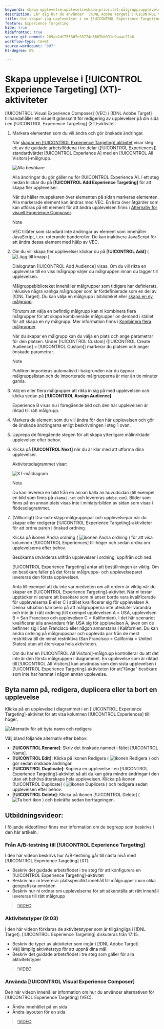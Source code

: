 ```yaml
---
keywords: skapa upplevelse;upplevelseskapa;prioritet;målgrupp;upplevelse;kompositör för visuell upplevelse
description: Lär dig hur du använder  [!DNL Adobe Target] [!UICONTROL Visual Experience Composer] (VEC) för att skapa och redigera upplevelser på din sida i en [!UICONTROL Experience Targeting] (XT)-aktivitet.
title: Hur skapar jag upplevelser i en [!UICONTROL Experience Targeting]-aktivitet?
feature: Experience Targeting
hide: true
hidefromtoc: true
source-git-commit: 269ab2df7538d7e93774e3687bb931c9aaac27b6
workflow-type: tm+mt
source-wordcount: '897'
ht-degree: 0%

---
```


# Skapa upplevelse i [!UICONTROL Experience Targeting] (XT)-aktiviteter

[!UICONTROL Visual Experience Composer] (VEC) i [!DNL Adobe Target] tillhandahåller ett visuellt gränssnitt för redigering av upplevelser på din sida i en [!UICONTROL Experience Targeting] (XT)-aktivitet.

1. Markera elementen som du vill ändra och gör önskade ändringar.

   När [skapar en [!UICONTROL Experience Targeting] aktivitet](/help/main/c-activities/t-experience-target/t-xt-create/xt-create.md) visar steg ett av de guidade arbetsflödena i tre delar ([!UICONTROL Experiences]) standardvärdet [!UICONTROL Experience A] med en [!UICONTROL All Visitors]-målgrupp.

   ![Alla besökare](/help/main/c-activities/t-experience-target/t-xt-create/assets/all-visitors-new.png)

   Alla ändringar du gör gäller nu för [!UICONTROL Experience A]. I ett steg nedan klickar du på **[!UICONTROL Add Experience Targeting]** för att skapa fler upplevelser.

   När du håller muspekaren över elementen på sidan markeras elementen. Alla markerade element kan ändras med VEC. En lista över åtgärder som kan utföras på ett element för att ändra upplevelsen finns i [Alternativ för visuell Experience Composer](/help/main/c-experiences/c-visual-experience-composer/viztarget-options.md).

   >[!NOTE]
   >
   >VEC tillåter som standard inte ändringar av element som innehåller JavaScript, t.ex. roterande banderoller. Du kan inaktivera JavaScript för att ändra dessa element med hjälp av VEC.

1. Om du vill skapa fler upplevelser klickar du på **[!UICONTROL Add]** ( ![Lägg till knapp](/help/main/assets/icons/Add.svg) ).

   Dialogrutan [!UICONTROL Add Audience] visas. Om du vill rikta en upplevelse till en viss målgrupp väljer du målgruppen innan du lägger till upplevelsen.

   Målgruppsbiblioteket innehåller målgrupper som tidigare har definierats, inklusive några vanliga målgrupper som är fördefinierade som en del av [!DNL Target]. Du kan välja en målgrupp i biblioteket eller [skapa en ny målgrupp](/help/main/c-target/c-audiences/audiences.md#concept_65BE870D290E412D8BBF557EEA67C271).

   Förutom att välja en befintlig målgrupp kan ni kombinera flera målgrupper för att skapa kombinerade målgrupper on demand i stället för att skapa en ny målgrupp. Mer information finns i [Kombinera flera målgrupper](/help/main/c-target/combining-multiple-audiences.md#concept_A7386F1EA4394BD2AB72399C225981E5).

   När du skapar en målgrupp kan du välja en plats och ange parametrar för den platsen. Under [!UICONTROL Custom] ([!UICONTROL Create Audience] > [!UICONTROL Custom]) markerar du platsen och anger önskade parametrar.

   >[!NOTE]
   >
   >Publiken importeras automatiskt i bakgrunden när du öppnar målgruppslistan och de importerade målgrupperna är mer än tio minuter gamla.

1. Välj en eller flera målgrupper att rikta in sig på med upplevelsen och klicka sedan på **[!UICONTROL Assign Audience]**.

   Experience B visas nu i föregående bild och den här upplevelsen är riktad till rätt målgrupp.

1. Markera de element som du vill ändra för den här upplevelsen och gör de önskade ändringarna enligt beskrivningen i steg 1 ovan.

1. Upprepa de föregående stegen för att skapa ytterligare målinriktade upplevelser efter behov.

1. Klicka på **[!UICONTROL Next]** när du är klar med att utforma dina upplevelser.

   Aktivitetsdiagrammet visar:

   ![XT-måldiagram](/help/main/c-activities/t-experience-target/t-xt-create/assets/xt_diagram-refresh.png)

   >[!NOTE]
   >
   >Du kan leverera en bild från en annan källa än huvudsidan (till exempel en bild som finns på `akamai.net` och levereras `adobe.com`). Bilder som finns på en annan plats visas inte i miniatyrbilden av sidan som visas i flödesdiagrammet.

1. (Villkorligt) Dra-och-släpp målgruppspar och upplevelsepar när du skapar eller redigerar [!UICONTROL Experience Targeting]-aktiviteter för att ordna paren i önskad ordning.

   Klicka på ikonen Ändra ordning ( ![ikonen Ändra ordning ](/help/main/assets/icons/Reorder.svg) ) för att visa kolumnen [!UICONTROL Experiences] till höger och sedan ordna om upplevelserna efter behov.

   Besökarna utvärderas utifrån upplevelser i ordning, uppifrån och ned.

   [!UICONTROL Experience Targeting] antar att beställningen är viktig. Om en besökare faller på det första målgrupps- och upplevelseparet levereras den första upplevelsen.

   Anta till exempel att du inte var medveten om att ordern är viktig när du skapar en [!UICONTROL Experience Targeting]-aktivitet. När ni testar upptäcker ni senare att besökare som ni anser borde vara kvalificerade för upplevelserna B eller C i stället kvalificerar sig för upplevelsen A. Denna situation kan bero på att målgrupperna inte utesluter varandra och inte är i rätt ordning (till exempel upplevelsen A = USA, upplevelsen B = San Francisco och upplevelsen C = Kalifornien). I det här scenariot kvalificerar alla användare från USA sig för upplevelsen A, även om de befinner sig i San Francisco eller någon annanstans i Kalifornien. Du kan ändra ordning på målgruppspar och upplevda par från de mest restriktiva till de minst restriktiva (San Francisco > California > United States) utan att återskapa hela aktiviteten.

   Om du har en [!UICONTROL All Visitors]-målgrupp kontrollerar du att det inte är den första målgruppen i diagrammet. En upplevelse som är riktad till [!UICONTROL All Visitors] kan användas som den sista upplevelsen i [!UICONTROL Experience Targeting]-aktiviteten för att&quot;fånga&quot; besökare som inte har hamnat i någon annan upplevelse.

## Byta namn på, redigera, duplicera eller ta bort en upplevelse

Klicka på en upplevelse i diagrammet i en [!UICONTROL Experience Targeting]-aktivitet för att visa kolumnen [!UICONTROL Experiences] till höger.

![Alternativ för att byta namn och redigera](/help/main/c-activities/t-experience-target/t-xt-create/assets/experience_edit-refresh.png)

Välj bland följande alternativ efter behov:

* **[!UICONTROL Rename]**: Skriv det önskade namnet i fältet [!UICONTROL Name].
* **[!UICONTROL Edit]**: Klicka på ikonen Redigera ( ![ikonen Redigera](/help/main/assets/icons/Edit.svg) ) och gör sedan önskade ändringar.
* **[!UICONTROL Duplicate]**: Kopiera en upplevelse i en [!UICONTROL Experience Targeting]-aktivitet så att du kan göra mindre ändringar i den utan att behöva återskapa hela upplevelsen. Klicka på ikonen [!UICONTROL Duplicate] ( ![ikonen Duplicera ](/help/main/assets/icons/Duplicate.svg) ) och redigera sedan upplevelsen efter behov.
* **[!UICONTROL Delete]**: Klicka på ikonen [!UICONTROL Delete] (![Ta bort ikon](/help/main/assets/icons/Delete.svg) ) och bekräfta sedan borttagningen.

## Utbildningsvideor:

I följande videofilmer finns mer information om de begrepp som beskrivs i den här artikeln.

### Från A/B-testning till [!UICONTROL Experience Targeting]

I den här videon beskrivs hur A/B-testning går till nästa nivå med [!UICONTROL Experience Targeting] (XT).

* Beskriv det guidade arbetsflödet i tre steg för att konfigurera en [!UICONTROL Experience Targeting]-aktivitet
* Beskriv hur ni levererar platsspecifikt innehåll till målgrupper inom olika geografiska områden
* Beskriv hur ni ordnar om upplevelserna för att säkerställa att rätt innehåll levereras till rätt målgrupp

>[!VIDEO](https://video.tv.adobe.com/v/22418/)

### Aktivitetstyper (9:03)

I den här videon förklaras de aktivitetstyper som är tillgängliga i [!DNL Target]. [!UICONTROL Experience Targeting] diskuteras från 17:15.

* Beskriv de typer av aktiviteter som ingår i [!DNL Adobe Target]
* Välj lämplig aktivitetstyp för att uppnå dina mål
* Beskriv det guidade arbetsflödet i tre steg som gäller för alla aktivitetstyper

>[!VIDEO](https://video.tv.adobe.com/v/17386)

### Använda [!UICONTROL Visual Experience Composer]

Den här videon innehåller information om hur du använder alternativen för [!UICONTROL Experience Targeting] (VEC).

* Ändra innehållet på en sida
* Ändra layouten för en sida

>[!VIDEO](https://video.tv.adobe.com/v/17399)
